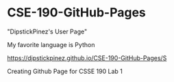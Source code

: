# CSE-190-GitHub-Pages
"DipstickPinez's User Page"

My favorite language is Python

https://dipstickpinez.github.io/CSE-190-GitHub-Pages/S

Creating Github Page for CSSE 190 Lab 1
